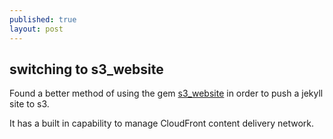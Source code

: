 ```yaml
---
published: true
layout: post
---
```




## switching to s3_website

Found a better method of using the gem [s3_website](https://github.com/laurilehmijoki/s3_website) in order to push a jekyll site to s3.

It has a built in capability to manage CloudFront content delivery network.
